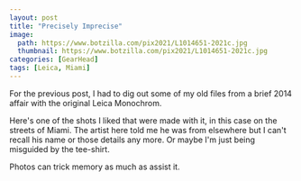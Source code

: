 ```yaml
---
layout: post
title: "Precisely Imprecise"
image:
  path: https://www.botzilla.com/pix2021/L1014651-2021c.jpg
  thumbnail: https://www.botzilla.com/pix2021/L1014651-2021c.jpg
categories: [GearHead]
tags: [Leica, Miami]
---
```


For the previous post, I had to dig out some of my old files from a brief 2014 affair with the original Leica Monochrom.

Here's one of the shots I liked that were made with it, in this case on the streets of Miami. The artist here told me he was from elsewhere but I can't recall his name or those details any more. Or maybe I'm just being misguided by the tee-shirt.

Photos can trick memory as much as assist it.
